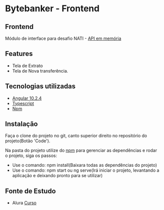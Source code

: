 # Bytebanker - Frontend

## Frontend
Módulo de interface para desafio NATI - [API em memória](https://github.com/typicode/json-server)

## Features
- Tela de Extrato
- Tela de Nova transferência.

## Tecnologias utilizadas
- [Angular 10.2.4](https://angular.io/)
- [Typescript](https://www.typescriptlang.org/)
- [Npm](https://www.npmjs.com/)

## Instalação
Faça o clone do projeto no git, canto superior direito no repositório do projeto(Botão 'Code').

Na pasta do projeto utilize do [npm](https://www.npmjs.com/) para gerenciar as dependências e rodar o projeto, siga os passos:
- Use o comando: npm install(Baixara todas as dependências do projeto)
- Use o comando: npm start ou ng serve(Irá iniciar o projeto, levantando a aplicação e deixando pronto para se utilizar)

## Fonte de Estudo
- Alura [Curso](https://www.alura.com.br/curso-online-angular-comecando-framework)
